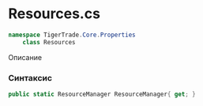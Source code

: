 
# Resources.cs
```csharp
namespace TigerTrade.Core.Properties  
    class Resources
```

Описание

### Синтаксис
```csharp
public static ResourceManager ResourceManager{ get; }
```
